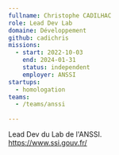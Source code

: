 ```yaml
---
fullname: Christophe CADILHAC
role: Lead Dev Lab
domaine: Développement
github: cadichris
missions:
  - start: 2022-10-03
    end: 2024-01-31
    status: independent
    employer: ANSSI
startups:
  - homologation
teams:
  - /teams/anssi
    
---
```

Lead Dev du Lab de l'ANSSI.  
https://www.ssi.gouv.fr/
